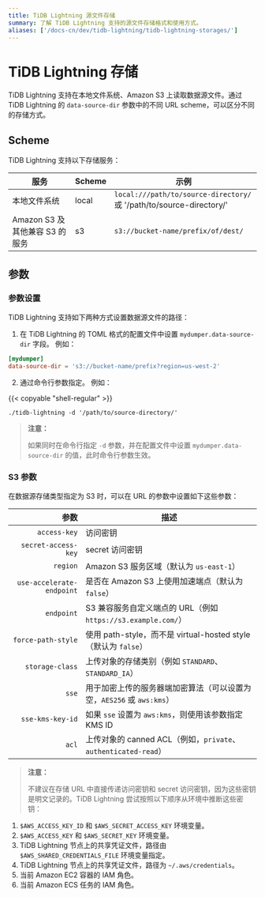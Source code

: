 ```yaml
---
title: TiDB Lightning 源文件存储
summary: 了解 TiDB Lightning 支持的源文件存储格式和使用方式。
aliases: ['/docs-cn/dev/tidb-lightning/tidb-lightning-storages/']
---
```


# TiDB Lightning 存储

TiDB Lightning 支持在本地文件系统、Amazon S3 上读取数据源文件。通过 TiDB Lightning 的 `data-source-dir` 参数中的不同 URL scheme，可以区分不同的存储方式。

## Scheme

TiDB Lightning 支持以下存储服务：

| 服务 | Scheme | 示例 |
|---------|---------|-------------|
| 本地文件系统 | local | `local:///path/to/source-directory/` 或 '/path/to/source-directory/' |
| Amazon S3 及其他兼容 S3 的服务 | s3 | `s3://bucket-name/prefix/of/dest/` |


## 参数

### 参数设置

TiDB Lightning 支持如下两种方式设置数据源文件的路径：

1. 在 TiDB Lightning 的 TOML 格式的配置文件中设置 `mydumper.data-source-dir` 字段。 例如：

```toml
[mydumper]
data-source-dir = 's3://bucket-name/prefix?region=us-west-2'
```

2. 通过命令行参数指定。 例如：

{{< copyable "shell-regular" >}}

```shell
./tidb-lightning -d '/path/to/source-directory/'
```

> **注意：**
>
> 如果同时在命令行指定 `-d` 参数，并在配置文件中设置 `mydumper.data-source-dir` 的值，此时命令行参数生效。

### S3 参数

在数据源存储类型指定为 S3 时，可以在 URL 的参数中设置如下这些参数：

| 参数 | 描述 |
|----------:|---------|
| `access-key` | 访问密钥 |
| `secret-access-key` | secret 访问密钥 |
| `region` | Amazon S3 服务区域（默认为 `us-east-1`） |
| `use-accelerate-endpoint` | 是否在 Amazon S3 上使用加速端点（默认为 `false`） |
| `endpoint` | S3 兼容服务自定义端点的 URL（例如 `https://s3.example.com/`）|
| `force-path-style` | 使用 path-style，而不是 virtual-hosted style（默认为 `false`） |
| `storage-class` | 上传对象的存储类别（例如 `STANDARD`、`STANDARD_IA`） |
| `sse` | 用于加密上传的服务器端加密算法（可以设置为空，`AES256` 或 `aws:kms`） |
| `sse-kms-key-id` | 如果 `sse` 设置为 `aws:kms`，则使用该参数指定 KMS ID |
| `acl` | 上传对象的 canned ACL（例如，`private`、`authenticated-read`） |

> **注意：**
>
> 不建议在存储 URL 中直接传递访问密钥和 secret 访问密钥，因为这些密钥是明文记录的。TiDB Lightning 尝试按照以下顺序从环境中推断这些密钥：

1. `$AWS_ACCESS_KEY_ID` 和 `$AWS_SECRET_ACCESS_KEY` 环境变量。
2. `$AWS_ACCESS_KEY` 和 `$AWS_SECRET_KEY` 环境变量。
3. TiDB Lightning 节点上的共享凭证文件，路径由 `$AWS_SHARED_CREDENTIALS_FILE` 环境变量指定。
4. TiDB Lightning 节点上的共享凭证文件，路径为 `~/.aws/credentials`。
5. 当前 Amazon EC2 容器的 IAM 角色。
6. 当前 Amazon ECS 任务的 IAM 角色。

